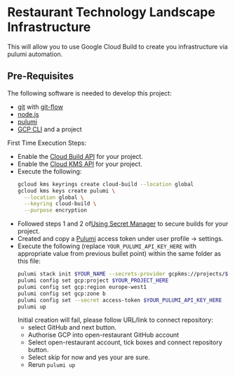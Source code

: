 # Restaurant Technology Landscape Infrastructure

This will allow you to use Google Cloud Build to create you infrastructure via pulumi automation.

## Pre-Requisites

The following software is needed to develop this project:

  * [git](http://git-scm.com/) with [git-flow](https://github.com/nvie/gitflow)
  * [node.js](https://nodejs.org/)
  * [pulumi](https://www.pulumi.com/docs/get-started/install/)
  * [GCP CLI](https://cloud.google.com/sdk/install) and a project

First Time Execution Steps:
* Enable the [Cloud Build API](https://console.cloud.google.com/marketplace/details/google/cloudbuild.googleapis.com) for your project.
* Enable the [Cloud KMS API](https://console.cloud.google.com/security/kms) for your project.
* Execute the following:
  ``` bash
  gcloud kms keyrings create cloud-build --location global
  gcloud kms keys create pulumi \
    --location global \
    --keyring cloud-build \
    --purpose encryption
  ```
* Followed steps 1 and 2 of[Using Secret Manager](https://cloud.google.com/cloud-build/docs/securing-builds/use-encrypted-secrets-credentials#store_credentials) to secure builds for your project.
* Created and copy a [Pulumi](https://app.pulumi.com/) access token under user profile -> settings.
* Execute the following (replace `YOUR_PULUMI_API_KEY_HERE` with appropriate value from previous bullet point) within the same folder as this file:
  ``` bash
  pulumi stack init $YOUR_NAME --secrets-provider gcpkms://projects/$YOUR_PROJECT_HERE/locations/global/keyRings/cloud-build/cryptoKeys/pulumi
  pulumi config set gcp:project $YOUR_PROJECT_HERE
  pulumi config set gcp:region europe-west1
  pulumi config set gcp:zone b
  pulumi config set --secret access-token $YOUR_PULUMI_API_KEY_HERE
  pulumi up
  ```
  Initial creation will fail, please follow URL/link to connect repository:
  * select GitHub and next button.
  * Authorise GCP into open-restaurant GitHub account
  * Select open-restaurant account, tick boxes and connect repository button.
  * Select skip for now and yes your are sure.
  * Rerun `pulumi up`

